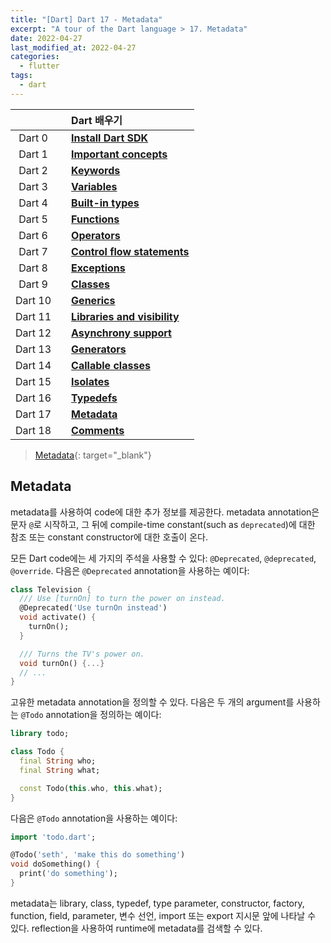 ```yaml
---
title: "[Dart] Dart 17 - Metadata"
excerpt: "A tour of the Dart language > 17. Metadata"
date: 2022-04-27
last_modified_at: 2022-04-27
categories:
  - flutter
tags:
  - dart
---
```


|||Dart 배우기|
|:---:|:---:|:---|
|Dart 0||**[Install Dart SDK](https://burningfalls.github.io/flutter/dart0-install-dart-sdk/)**|
|Dart 1||**[Important concepts](https://burningfalls.github.io/flutter/dart1-important-concepts/)**|
|Dart 2||**[Keywords](https://burningfalls.github.io/flutter/dart2-keywords/)**|
|Dart 3||**[Variables](https://burningfalls.github.io/flutter/dart3-variables/)**|
|Dart 4||**[Built-in types](https://burningfalls.github.io/flutter/dart4-built-in-types/)**|
|Dart 5||**[Functions](https://burningfalls.github.io/flutter/dart5-functions/)**|
|Dart 6||**[Operators](https://burningfalls.github.io/flutter/dart6-operators/)**|
|Dart 7||**[Control flow statements](https://burningfalls.github.io/flutter/dart7-control-flow-statements/)**|
|Dart 8||**[Exceptions](https://burningfalls.github.io/flutter/dart8-exceptions/)**|
|Dart 9||**[Classes](https://burningfalls.github.io/flutter/dart9-classes/)**|
|Dart 10||**[Generics](https://burningfalls.github.io/flutter/dart10-generics/)**|
|Dart 11||**[Libraries and visibility](https://burningfalls.github.io/flutter/dart11-libraries-and-visibility/)**|
|Dart 12||**[Asynchrony support](https://burningfalls.github.io/flutter/dart12-asynchrony-support/)**|
|Dart 13||**[Generators](https://burningfalls.github.io/flutter/dart13-generators/)**|
|Dart 14||**[Callable classes](https://burningfalls.github.io/flutter/dart14-callable-classes/)**|
|Dart 15||**[Isolates](https://burningfalls.github.io/flutter/dart15-isolates/)**|
|Dart 16||**[Typedefs](https://burningfalls.github.io/flutter/dart16-typedefs/)**|
|Dart 17||**[Metadata](https://burningfalls.github.io/flutter/dart17-metadata/)**|
|Dart 18||**[Comments](https://burningfalls.github.io/flutter/dart18-comments/)**|

> [Metadata](https://dart.dev/guides/language/language-tour#metadata){: target="_blank"}

## Metadata

metadata를 사용하여 code에 대한 추가 정보를 제공한다. metadata annotation은 문자 `@`로 시작하고, 그 뒤에 compile-time constant(such as `deprecated`)에 대한 참조 또는 constant constructor에 대한 호출이 온다.

모든 Dart code에는 세 가지의 주석을 사용할 수 있다: `@Deprecated`, `@deprecated`, `@override`. 다음은 `@Deprecated` annotation을 사용하는 예이다:

```dart
class Television {
  /// Use [turnOn] to turn the power on instead.
  @Deprecated('Use turnOn instead')
  void activate() {
    turnOn();
  }

  /// Turns the TV's power on.
  void turnOn() {...}
  // ...
}
```

고유한 metadata annotation을 정의할 수 있다. 다음은 두 개의 argument를 사용하는 `@Todo` annotation을 정의하는 예이다:

```dart
library todo;

class Todo {
  final String who;
  final String what;

  const Todo(this.who, this.what);
}
```

다음은 `@Todo` annotation을 사용하는 예이다:

```dart
import 'todo.dart';

@Todo('seth', 'make this do something')
void doSomething() {
  print('do something');
}
```

metadata는 library, class, typedef, type parameter, constructor, factory, function, field, parameter, 변수 선언, import 또는 export 지시문 앞에 나타날 수 있다. reflection을 사용하여 runtime에 metadata를 검색할 수 있다.